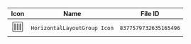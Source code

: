 | Icon | Name | File ID |
| ---  | ---  | ---     |
| ![](HorizontalLayoutGroup%20Icon.png) | `HorizontalLayoutGroup Icon` | `8377579732635165496` |
